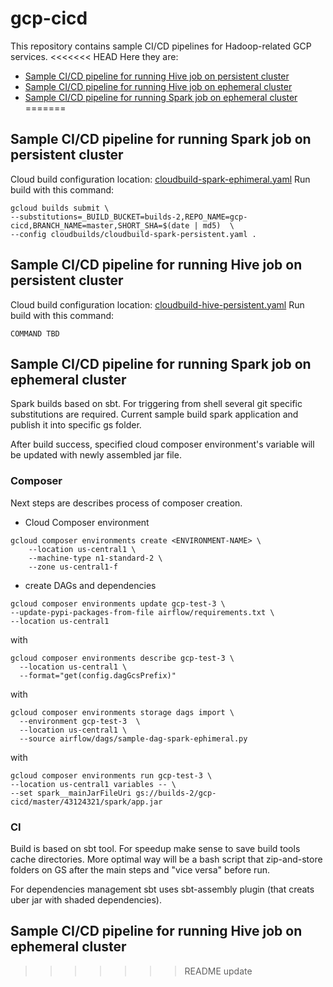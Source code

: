 # gcp-cicd

This repository contains sample CI/CD pipelines for Hadoop-related GCP services.
<<<<<<< HEAD
Here they are:
* [Sample CI/CD pipeline for running Hive job on persistent cluster](hive-sample-persistent.md)
* [Sample CI/CD pipeline for running Hive job on ephemeral cluster](hive-sample-ephemeral.md)
* [Sample CI/CD pipeline for running Spark job on ephemeral cluster](spark-sample-ephemeral.md)
=======

## Sample CI/CD pipeline for running Spark job on persistent cluster
Cloud build configuration location: [cloudbuild-spark-ephimeral.yaml](cloudbuilds/cloudbuild-spark-ephimeral.yaml)
Run build with this command:
```
gcloud builds submit \
--substitutions=_BUILD_BUCKET=builds-2,REPO_NAME=gcp-cicd,BRANCH_NAME=master,SHORT_SHA=$(date | md5)  \
--config cloudbuilds/cloudbuild-spark-persistent.yaml .
```

## Sample CI/CD pipeline for running Hive job on persistent cluster
Cloud build configuration location: [cloudbuild-hive-persistent.yaml](cloudbuilds/cloudbuild-hive-persistent.yaml)
Run build with this command:
```
COMMAND TBD
```

## Sample CI/CD pipeline for running Spark job on ephemeral cluster

Spark builds based on sbt. For triggering from shell several git specific substitutions are required.
Current sample build spark application and publish it into specific gs folder.

After build success, specified
cloud composer environment's variable will be updated with newly assembled jar file.


### Composer

Next steps are describes process of composer creation.


- Cloud Composer environment
```
gcloud composer environments create <ENVIRONMENT-NAME> \
    --location us-central1 \
    --machine-type n1-standard-2 \
    --zone us-central1-f

```

- create DAGs and dependencies

```
gcloud composer environments update gcp-test-3 \
--update-pypi-packages-from-file airflow/requirements.txt \
--location us-central1
```

with

```
gcloud composer environments describe gcp-test-3 \
  --location us-central1 \
  --format="get(config.dagGcsPrefix)"
```

with

```
gcloud composer environments storage dags import \
  --environment gcp-test-3  \
  --location us-central1 \
  --source airflow/dags/sample-dag-spark-ephimeral.py
```


with

```
gcloud composer environments run gcp-test-3 \
--location us-central1 variables -- \
--set spark__mainJarFileUri gs://builds-2/gcp-cicd/master/43124321/spark/app.jar

```

### CI

Build is based on sbt tool. For speedup make  sense to save build tools cache directories.
More optimal way will be a bash script that zip-and-store folders on GS after the main steps and "vice versa" before run.

For dependencies management sbt uses sbt-assembly plugin (that creats uber jar with shaded dependencies).

## Sample CI/CD pipeline for running Hive job on ephemeral cluster
>>>>>>> README update
